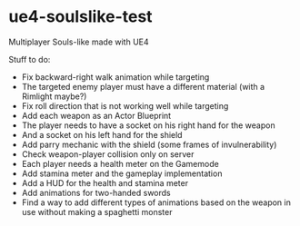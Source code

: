 # ue4-soulslike-test
Multiplayer Souls-like made with UE4

Stuff to do:

* Fix backward-right walk animation while targeting
* The targeted enemy player must have a different material (with a Rimlight maybe?)
* Fix roll direction that is not working well while targeting
* Add each weapon as an Actor Blueprint
* The player needs to have a socket on his right hand for the weapon
* And a socket on his left hand for the shield
* Add parry mechanic with the shield (some frames of invulnerability)
* Check weapon-player collision only on server
* Each player needs a health meter on the Gamemode
* Add stamina meter and the gameplay implementation
* Add a HUD for the health and stamina meter
* Add animations for two-handed swords
* Find a way to add different types of animations based on the weapon in use without making a spaghetti monster
